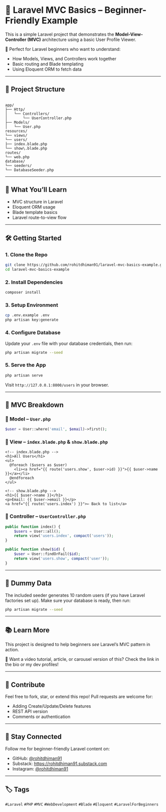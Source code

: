 # 🚀 Laravel MVC Basics – Beginner-Friendly Example

This is a simple Laravel project that demonstrates the **Model-View-Controller (MVC)** architecture using a basic User Profile Viewer.

🎯 Perfect for Laravel beginners who want to understand:
- How Models, Views, and Controllers work together
- Basic routing and Blade templating
- Using Eloquent ORM to fetch data

---

## 📁 Project Structure

```

app/
├── Http/
│   └── Controllers/
│       └── UserController.php
├── Models/
│   └── User.php
resources/
└── views/
└── users/
├── index.blade.php
└── show\.blade.php
routes/
└── web.php
database/
└── seeders/
└── DatabaseSeeder.php

````

---

## 🧠 What You’ll Learn

- MVC structure in Laravel
- Eloquent ORM usage
- Blade template basics
- Laravel route-to-view flow

---

## 🛠️ Getting Started

### 1. Clone the Repo
```bash
git clone https://github.com/rohitdhiman91/laravel-mvc-basics-example.git
cd laravel-mvc-basics-example
````

### 2. Install Dependencies

```bash
composer install
```

### 3. Setup Environment

```bash
cp .env.example .env
php artisan key:generate
```

### 4. Configure Database

Update your `.env` file with your database credentials, then run:

```bash
php artisan migrate --seed
```

### 5. Serve the App

```bash
php artisan serve
```

Visit `http://127.0.0.1:8000/users` in your browser.

---

## 🔎 MVC Breakdown

### 🔹 Model – `User.php`

```php
$user = User::where('email', $email)->first();
```

### 🔹 View – `index.blade.php` & `show.blade.php`

```blade
<!-- index.blade.php -->
<h1>All Users</h1>
<ul>
  @foreach ($users as $user)
    <li><a href="{{ route('users.show', $user->id) }}">{{ $user->name }}</a></li>
  @endforeach
</ul>
```

```blade
<!-- show.blade.php -->
<h1>{{ $user->name }}</h1>
<p>Email: {{ $user->email }}</p>
<a href="{{ route('users.index') }}">← Back to list</a>
```

### 🔹 Controller – `UserController.php`

```php
public function index() {
    $users = User::all();
    return view('users.index', compact('users'));
}

public function show($id) {
    $user = User::findOrFail($id);
    return view('users.show', compact('user'));
}
```

---

## 🧪 Dummy Data

The included seeder generates 10 random users (if you have Laravel factories set up).
Make sure your database is ready, then run:

```bash
php artisan migrate --seed
```

---

## 📚 Learn More

This project is designed to help beginners *see* Laravel’s MVC pattern in action.

🔗 Want a video tutorial, article, or carousel version of this? Check the link in the bio or my dev profiles!

---

## 🤝 Contribute

Feel free to fork, star, or extend this repo! Pull requests are welcome for:

* Adding Create/Update/Delete features
* REST API version
* Comments or authentication

---

## 📩 Stay Connected

Follow me for beginner-friendly Laravel content on:

* GitHub: [@rohitdhiman91](https://github.com/rohitdhiman91)
* Substack: https://rohitdhiman91.substack.com
* Instagram: [@rohitdhiman91](https://instagram.com/rohitdhiman91)

---

## 🏷️ Tags

`#Laravel` `#PHP` `#MVC` `#WebDevelopment` `#Blade` `#Eloquent` `#LaravelForBeginners`

```

